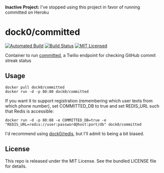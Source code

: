 **Inactive Project:** I've stopped using this project in favor of running committed on Heroku

dock0/committed
=======

[![Automated Build](http://img.shields.io/badge/automated-build-green.svg)](https://hub.docker.com/r/dock0/committed/)
[![Build Status](https://img.shields.io/circleci/project/dock0/committed/master.svg)](https://circleci.com/gh/dock0/committed)
[![MIT Licensed](http://img.shields.io/badge/license-MIT-green.svg)](https://tldrlegal.com/license/mit-license)

Container to run [committed](https://github.com/akerl/committed), a Twilio endpoint for checking GitHub commit streak status

## Usage

```
docker pull dock0/committed
docker run -d -p 80:80 dock0/committed
```

If you want it to support registration (remembering which user texts from which phone number), set COMMITTED_DB to true and set REDIS_URL such that Redis is accessible:

```
docker run -d -p 80:80 -e COMMITTED_DB=true -e "REDIS_URL=redis://user:password@host:port/db" dock0/committed
```

I'd recommend using [dock0/redis](https://github.com/dock0/redis), but I'll admit to being a bit biased.

## License

This repo is released under the MIT License. See the bundled LICENSE file for details.

